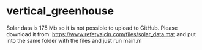 # vertical_greenhouse

Solar data is 175 Mb so it is not possible to upload to GitHub. 
Please download it from:
https://www.refetyalcin.com/files/solar_data.mat
and put into the same folder with the files and just run main.m
